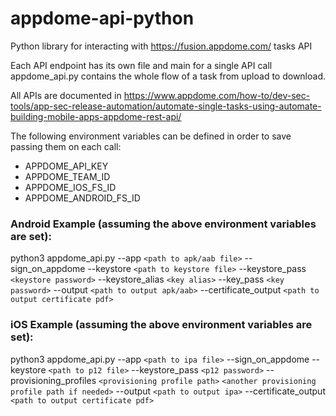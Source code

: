# appdome-api-python
Python library for interacting with https://fusion.appdome.com/ tasks API

Each API endpoint has its own file and main for a single API call
appdome_api.py contains the whole flow of a task from upload to download.

All APIs are documented in https://www.appdome.com/how-to/dev-sec-tools/app-sec-release-automation/automate-single-tasks-using-automate-building-mobile-apps-appdome-rest-api/

The following environment variables can be defined in order to save passing them on each call:

* APPDOME_API_KEY
* APPDOME_TEAM_ID
* APPDOME_IOS_FS_ID
* APPDOME_ANDROID_FS_ID


### Android Example (assuming the above environment variables are set):

python3 appdome_api.py --app `<path to apk/aab file>` --sign_on_appdome --keystore `<path to keystore file>` --keystore_pass `<keystore password>`
 --keystore_alias `<key alias>` --key_pass `<key password>` --output `<path to output apk/aab>` --certificate_output `<path to output certificate pdf>`

### iOS Example (assuming the above environment variables are set):

python3 appdome_api.py --app `<path to ipa file>` --sign_on_appdome --keystore `<path to p12 file>` --keystore_pass `<p12 password>`
--provisioning_profiles `<provisioning profile path>` `<another provisioning profile path if needed>` --output `<path to output ipa>` --certificate_output `<path to output certificate pdf>`
